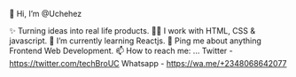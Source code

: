 👋 Hi, I’m @Uchehez

✨ Turning ideas into real life products.
👨‍💻 I work with HTML, CSS & javascript.
🔭 I’m currently learning Reactjs.
💬 Ping me about anything Frontend Web Development.
📫 How to reach me: ...
  Twitter - https://twitter.com/techBroUC
  Whatsapp - https://wa.me/+2348068642077

